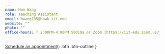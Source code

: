 ```yaml
---
name: Han Wang
role: Teaching Assistant
email: hwang185@hawk.iit.edu
website: ""
photo: ""
office-hours: T 2:00PM-4:00PM SB019a or Zoom (https://iit-edu.zoom.us/j/3628910972?pwd=NkR4bG9hRlJZcU1ya0pZR1dKcGdDdz09)
---
```


[Schedule an appointment](#mailto:hwang185@hawk.iit.edu){: .btn .btn-outline }

